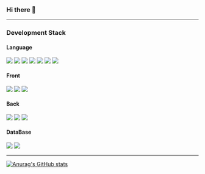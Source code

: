 
### Hi there 👋
***
### <p align="cneter"> Development Stack </p>
#### Language

<img src="https://img.shields.io/badge/C-035697?style=flat-square&logo=C&logoColor=white"/></a>
<img src="https://img.shields.io/badge/C++-6295CB?style=flat-square&logo=C++&logoColor=white"/></a>
<img src="https://img.shields.io/badge/CSharp-9B72D3?style=flat-square&logo=CSharp&logoColor=white"/></a>
<img src="https://img.shields.io/badge/Java-E4393E?style=flat-square&logo=Java&logoColor=white"/></a>
<img src="https://img.shields.io/badge/Python-376D9B?style=flat-square&logo=Python&logoColor=white"/></a>
<img src="https://img.shields.io/badge/JavaScript-F7DF1E?style=flat-square&logo=JavaScript&logoColor=white"/></a>
<img src="https://img.shields.io/badge/TypeScript-2F74C0?style=flat-square&logo=TypeScript&logoColor=white"/></a>


#### Front
<img src="https://img.shields.io/badge/React-3766AB?style=flat-square&logo=React&logoColor=white"/></a>
<img src="https://img.shields.io/badge/NextJS-FFFFFF?style=flat-square&logo=NextJS&logoColor=white"/></a>
<img src="https://img.shields.io/badge/Flutter-27B0EC?style=flat-square&logo=Flutter&logoColor=white"/></a>

#### Back
<img src="https://img.shields.io/badge/Spring-6AAD3D?style=flat-square&logo=Spring&logoColor=white"/></a>
<img src="https://img.shields.io/badge/Firebase-FFCA2B?style=flat-square&logo=Firebase&logoColor=white"/></a>
<img src="https://img.shields.io/badge/NestJS-E0234E?style=flat-square&logo=NestJS&logoColor=white"/></a>

#### DataBase
<img src="https://img.shields.io/badge/Mongodb-7DBF61?style=flat-square&logo=Mongodb&logoColor=white"/></a>
<img src="https://img.shields.io/badge/MySQL-DD8A00?style=flat-square&logo=MySQL&logoColor=white"/></a>
***
[![Anurag's GitHub stats](https://github-readme-stats.vercel.app/api?username=Jowooseok)](https://github.com/anuraghazra/github-readme-stats)

<!--
**Jowooseok/Jowooseok** is a ✨ _special_ ✨ repository because its `README.md` (this file) appears on your GitHub profile.

Here are some ideas to get you started:

- 🔭 I’m currently working on ...
- 🌱 I’m currently learning ...
- 👯 I’m looking to collaborate on ...
- 🤔 I’m looking for help with ...
- 💬 Ask me about ...
- 📫 How to reach me: ...
- 😄 Pronouns: ...
- ⚡ Fun fact: ...
-->
